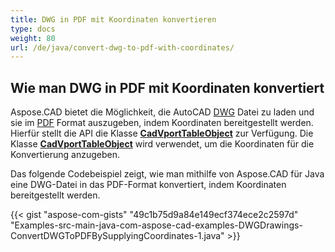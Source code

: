 ```yaml
---
title: DWG in PDF mit Koordinaten konvertieren
type: docs
weight: 80
url: /de/java/convert-dwg-to-pdf-with-coordinates/
---
```


## **Wie man DWG in PDF mit Koordinaten konvertiert**

Aspose.CAD bietet die Möglichkeit, die AutoCAD [DWG](https://docs.fileformat.com/cad/dwg/) Datei zu laden und sie im [PDF](https://docs.fileformat.com/pdf/) Format auszugeben, indem Koordinaten bereitgestellt werden. Hierfür stellt die API die Klasse [**CadVportTableObject**](https://reference.aspose.com/cad/java/com.aspose.cad.fileformats.cad.cadtables/CadVportTableObject) zur Verfügung. Die Klasse [**CadVportTableObject**](https://reference.aspose.com/cad/java/com.aspose.cad.fileformats.cad.cadtables/CadVportTableObject) wird verwendet, um die Koordinaten für die Konvertierung anzugeben.

Das folgende Codebeispiel zeigt, wie man mithilfe von Aspose.CAD für Java eine DWG-Datei in das PDF-Format konvertiert, indem Koordinaten bereitgestellt werden.

{{< gist "aspose-com-gists" "49c1b75d9a84e149ecf374ece2c2597d" "Examples-src-main-java-com-aspose-cad-examples-DWGDrawings-ConvertDWGToPDFBySupplyingCoordinates-1.java" >}}
